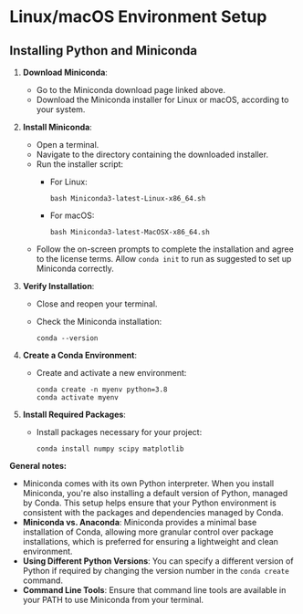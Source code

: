 # Linux/macOS Environment Setup

## Installing Python and Miniconda

1. **Download Miniconda**:

   - Go to the Miniconda download page linked above.
   - Download the Miniconda installer for Linux or macOS, according to your system.

2. **Install Miniconda**:

   - Open a terminal.
   - Navigate to the directory containing the downloaded installer.
   - Run the installer script:
     - For Linux:
       
       ```
       bash Miniconda3-latest-Linux-x86_64.sh
       ```
     - For macOS:

       ```
       bash Miniconda3-latest-MacOSX-x86_64.sh
       ```
   - Follow the on-screen prompts to complete the installation and agree to the license terms. Allow `conda init` to run as suggested to set up Miniconda correctly.

3. **Verify Installation**:

   - Close and reopen your terminal.
   - Check the Miniconda installation:

     ```
     conda --version
     ```

4. **Create a Conda Environment**:

   - Create and activate a new environment:

     ```
     conda create -n myenv python=3.8
     conda activate myenv
     ```

5. **Install Required Packages**:

   - Install packages necessary for your project:

     ```
     conda install numpy scipy matplotlib
     ```

**General notes:**
- Miniconda comes with its own Python interpreter. When you install Miniconda, you're also installing a default version of Python, managed by Conda. This setup helps ensure that your Python environment is consistent with the packages and dependencies managed by Conda.
- **Miniconda vs. Anaconda**: Miniconda provides a minimal base installation of Conda, allowing more granular control over package installations, which is preferred for ensuring a lightweight and clean environment.
- **Using Different Python Versions**: You can specify a different version of Python if required by changing the version number in the `conda create` command.
- **Command Line Tools**: Ensure that command line tools are available in your PATH to use Miniconda from your terminal.
